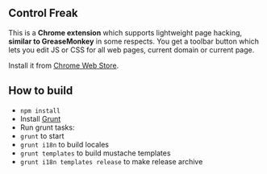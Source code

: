 ## Control Freak
This is a **Chrome extension** which supports lightweight page hacking, **similar to GreaseMonkey** in some respects.
You get a toolbar button which lets you edit JS or CSS for all web pages, current domain or current page.

Install it from [Chrome Web Store](https://chrome.google.com/webstore/detail/jgnchehlaggacipokckdlbdemfeohdhc).

## How to build
 * ```npm install```
 * Install [Grunt](http://gruntjs.com/)
 * Run grunt tasks:
  * ```grunt``` to start
  * ```grunt i18n``` to build locales
  * ```grunt templates``` to build mustache templates
  * ```grunt i18n templates release``` to make release archive
